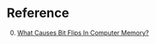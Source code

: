 # Reference

0. [What Causes Bit Flips In Computer Memory?](https://blog.robertelder.org/causes-of-bit-flips-in-computer-memory/)

